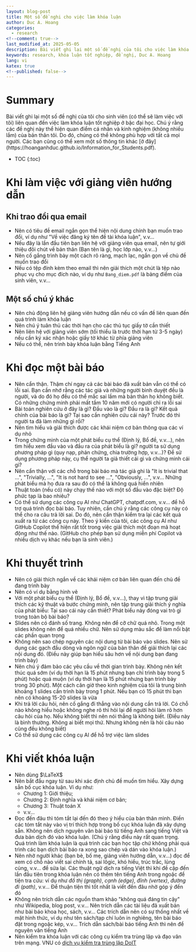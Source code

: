 ```yaml
---
layout: blog-post
title: Một số đề nghi cho việc làm khóa luận
author: Duc A. Hoang
categories:
  - research
<!--comment: true-->
last_modified_at: 2025-05-05
description: Bài viết ghi lại một số đề nghị của tôi cho việc làm khóa luận tốt nghiệp ở bậc đại học
keywords: research, khóa luận tốt nghiệp, đề nghị, Duc A. Hoang
lang: vi
katex: true
<!--published: false-->
---
```


<div class="alert alert-info" markdown="1">
<h1 class="alert-heading">Summary</h1>
Bài viết ghi lại một số đề nghị của tôi cho sinh viên (có thể sẽ làm việc với tôi) liên quan đến việc làm khóa luận tốt nghiệp ở bậc đại học. Chú ý rằng các đề nghị này thể hiện quan điểm cá nhân và kinh nghiệm (không nhiều lắm) của bản thân tôi. Do đó, chúng có thể không phù hợp với tất cả mọi người. Các bạn cũng có thể xem một số thông tin khác [ở đây](https://hoanganhduc.github.io/Information_for_Students.pdf).

* TOC
{:toc}

</div>

# Khi làm việc với giảng viên hướng dẫn

## Khi trao đổi qua email

* Nên có tiêu đề email ngắn gọn thể hiện nội dung chính bạn muốn trao đổi, ví dụ như "Về việc đăng ký tên đề tài khóa luận", v.v...
* Nếu đây là lần đầu tiên bạn liên hệ với giảng viên qua email, nên tự giới thiệu đôi chút về bản thân (Bạn tên là gì, học lớp nào, v.v...)
* Nên cố gắng trình bày một cách rõ ràng, mạch lạc, ngắn gọn về chủ đề muốn trao đổi
* Nếu có tệp đính kèm theo email thì nên giải thích một chút là tệp nào phục vụ cho mục đích nào, ví dụ như `Bang_diem.pdf` là bảng điểm của sinh viên, v.v...

## Một số chú ý khác

* Nên chủ động liên hệ giảng viên hướng dẫn nếu có vấn đề liên quan đến quá trình làm khóa luận
* Nên chú ý tuân thủ các thời hạn cho các thủ tục giấy tờ cần thiết
* Nên liên hệ với giảng viên sớm (tối thiểu là trước thời hạn từ 3-5 ngày) nếu cần ký xác nhận hoặc giấy tờ khác từ phía giảng viên
* Nếu có thể, nên trình bày khóa luận bằng Tiếng Anh

# Khi đọc một bài báo

* Nên cẩn thận. Thậm chí ngay cả các bài báo đã xuất bản vẫn có thể có lỗi sai. Bạn cần nhớ rằng các tác giả và những người bình duyệt đều là người, và do đó họ đều có thể mắc sai lầm mà bản thân họ không biết. Có những chứng minh phải mất tầm 10 năm mới có người chỉ ra lỗi sai
* Bài toán nghiên cứu ở đây là gì? Đầu vào là gì? Đầu ra là gì? Kết quả chính của bài báo là gì? Tại sao cần nghiên cứu cái này? Trước đó thì người ta đã làm những gì rồi?
* Nên tìm hiểu và giải thích được các khái niệm cơ bản thông qua các ví dụ nhỏ
* Trong chứng minh của một phát biểu cụ thể (Định lý, Bổ đề, v.v...), nên tìm hiểu xem đầu vào và đầu ra của phát biểu là gì? người ta sử dụng phương pháp gì (quy nạp, phản chứng, chia trường hợp, v.v...)? Để sử dụng phương pháp này, cụ thể người ta giả thiết cái gì và chứng minh cái gì?
* Nên cẩn thận với các chỗ trong bài báo mà tác giả ghi là "It is trivial that ...", "Trivially, ...", "It is not hard to see ...", "Obviously, ...", v.v... Những phát biểu mà họ đưa ra sau đó có thể là không quá hiển nhiên
* Thuật toán (nếu có) này chạy thế nào với một số đầu vào đặc biệt? Độ phức tạp là bao nhiêu?
* Có thể sử dụng các công cụ AI như ChatGPT, chatpdf.com, v.v... để hỗ trợ quá trình đọc bài báo. Tuy nhiên, cần chú ý rằng các công cụ này có thể cho ra câu trả lời sai. Do đó, nên cẩn thận kiểm tra lại các kết quả xuất ra từ các công cụ này. Theo ý kiến của tôi, các công cụ AI như GitHub Copilot thể hiện rất tốt trong việc giải thích một đoạn mã hoạt động như thế nào. (GitHub cho phép bạn sử dụng miễn phí Copilot và nhiều dịch vụ khác nếu bạn là sinh viên.)

# Khi thuyết trình

* Nên có giải thích ngắn về các khái niệm cơ bản liên quan đến chủ đề đang trình bày
* Nên có ví dụ bằng hình vẽ
* Với một phát biểu cụ thể (Định lý, Bổ đề, v.v...), thay vì tập trung giải thích các kỹ thuật và bước chứng minh, nên tập trung giải thích ý nghĩa của phát biểu: Tại sao cái này cần thiết? Phát biểu này đóng vai trò gì trong toàn bộ bài báo?
* Slides nên có đánh số trang. Không nên để cỡ chữ quá nhỏ. Trong một slides không nên để quá nhiều chữ. Nên sử dụng màu sắc để làm nổi bật các phần quan trọng
* Không nên sao chép nguyên các nội dung từ bài báo vào slides. Nên sử dụng các gạch đầu dòng và ngôn ngữ của bản thân để giải thích lại các nội dung đó. (Điều này giúp bạn hiểu sâu hơn về nội dung bạn đang trình bày) 
* Nên chú ý đảm bảo các yêu cầu về thời gian trình bày. Không nên kết thúc quá sớm (ví dụ thời hạn là 15 phút nhưng bạn chỉ trình bày trong 5 phút) hoặc quá muộn (ví dụ thời hạn là 15 phút nhưng bạn trình bày trong 30 phút). Một cách căn giờ theo kinh nghiệm của tôi là trung bình khoảng 1 slides cần trình bày trong 1 phút. Nếu bạn có 15 phút thì bạn nên có khoảng 15-20 slides là vừa
* Khi trả lời câu hỏi, nên cố gắng đi thẳng vào nội dung cần trả lời. Có chỗ nào không hiểu hoặc không nghe rõ thì hỏi lại để người hỏi làm rõ hơn câu hỏi của họ. Nếu không biết thì nên nói thẳng là không biết. (Điều này là bình thường. Không ai biết mọi thứ. Nhưng không nên là hỏi câu nào cũng đều không biết)
* Có thể sử dụng các công cụ AI để hỗ trợ việc làm slides

# Khi viết khóa luận

* Nên dùng $\LaTeX$
* Nên bắt đầu ngay từ sau khi xác định chủ đề muốn tìm hiểu. Xây dựng sẵn bố cục khóa luận. Ví dụ như:
  * Chương 1: Giới thiệu;
  * Chương 2: Định nghĩa và khái niệm cơ bản; 
  * Chương 3: Thuật toán X
  * v.v...
* Đọc đến đâu thì tóm tắt lại đến đó theo ý hiểu của bản thân mình. Điền các tóm tắt này vào vị trí thích hợp trong bố cục khóa luận đã xây dựng sẵn. Không nên dịch nguyên văn bài báo từ tiếng Anh sang tiếng Việt và đưa bản dịch đó vào khóa luận. (Chú ý rằng điều này rất quan trọng. Quá trình làm khóa luận là quá trình các bạn học tập chứ không phải quá trình các bạn dịch bài báo ra xong sao chép và dán vào khóa luận.)
* Nên nhờ người khác (bạn bè, bố mẹ, giảng viên hướng dẫn, v.v...) đọc để xem có chỗ nào viết sai chính tả, sai lôgic, khó hiểu, trúc trắc, lủng củng, v.v... để sửa lại. Các thuật ngữ dịch ra tiếng Việt thì khi đề cập đến lần đầu tiên trong khóa luận nên có thêm tên tiếng Anh trong ngoặc để tiện tra cứu: ví dụ như *đồ thị (graph)*, *cạnh (edge)*, *đỉnh (vertex)*, *đường đi (path)*, v.v... Để thuận tiện thì tốt nhất là viết đến đâu nhờ góp ý đến đó
* Không nên trích dẫn các nguồn tham khảo "không quá đáng tin cậy" như Wikipedia, blog post, v.v... Nên trích dẫn các tài liệu đã xuất bản như bài báo khoa học, sách, v.v... Các trích dẫn nên có sự thống nhất về mặt hình thức, ví dụ như tên sách/tạp chí luôn in nghiêng, tên bài báo đặt trong ngoặc kép, v.v... Trích dẫn sách/bài báo tiếng Anh thì nên để nguyên văn tiếng Anh
* Nên kiểm tra khóa luận với các công cụ kiểm tra trùng lặp và đạo văn trên mạng. VNU có [dịch vụ kiểm tra trùng lặp DoIT](http://doit.lic.vnu.edu.vn/)